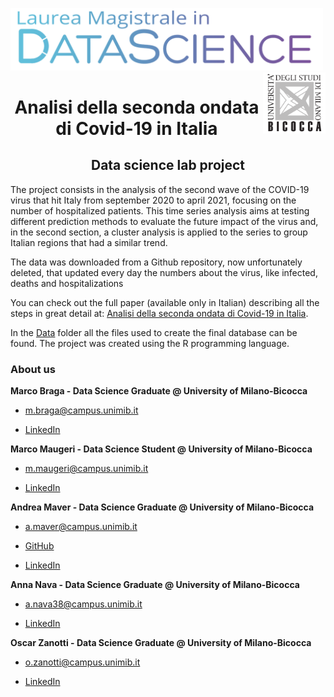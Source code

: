 <p  float="left">

<img  src="https://github.com/andreamaver/DataVisualization/blob/main/images/DSLogo.png"  width = "500"/>

<img  src="https://github.com/andreamaver/DataVisualization/blob/main/images/BicoccaLogo.png"  width = "100"  align="right"/>

</p>

<h1  align="center">Analisi della seconda ondata di Covid-19 in Italia</h1>

<h2  align="center">Data science lab project</h2>

The project consists in the analysis of the second wave of the COVID-19 virus that hit Italy from september 2020 to april 2021, focusing on the number of hospitalized patients. This time series analysis aims at testing different prediction methods to evaluate the future impact of the virus and, in the second section, a cluster analysis is applied to the series to group Italian regions that had a similar trend.

The data was downloaded from a Github repository, now unfortunately deleted, that updated every day the numbers about the virus, like infected, deaths and hospitalizations

You can check out the full paper (available only in Italian) describing all the steps in great detail at: [Analisi della seconda ondata di Covid-19 in Italia](https://github.com/andreamaver/DataScienceLab/blob/main/Progetto%20DS%20Lab.pdf).

In the [Data](https://github.com/andreamaver/DataScienceLab/tree/main/Data) folder all the files used to create the final database can be found. The project was created using the R programming language.

### About us
**Marco Braga -  Data Science Graduate @ University of Milano-Bicocca**

* m.braga@campus.unimib.it

* [LinkedIn](https://www.linkedin.com/in/marco-braga-8633aa243/)

**Marco Maugeri -  Data Science Student @ University of Milano-Bicocca**

* m.maugeri@campus.unimib.it

* [LinkedIn](https://www.linkedin.com/in/marco-maugeri-0a2273234/)

**Andrea Maver - Data Science Graduate @ University of Milano-Bicocca**

* a.maver@campus.unimib.it

* [GitHub](https://github.com/andreamaver)

* [LinkedIn](https://www.linkedin.com/in/andrea-maver-b19047259/)

**Anna Nava - Data Science Graduate @ University of Milano-Bicocca**

* a.nava38@campus.unimib.it

* [LinkedIn](https://www.linkedin.com/in/anna-nava-814692228/)

**Oscar Zanotti - Data Science Graduate @ University of Milano-Bicocca**

* o.zanotti@campus.unimib.it

* [LinkedIn](https://www.linkedin.com/in/oscar-zanotti/)
